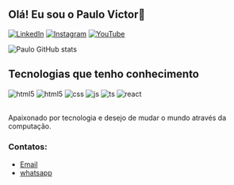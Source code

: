 ## Olá! Eu sou o Paulo Victor👋


[![LinkedIn](https://img.shields.io/badge/LinkedIn-0077B5?style=for-the-badge&logo=linkedin&logoColor=white)](https://www.linkedin.com/in/paulo-victor-cruz-soares-0a1544208/)
[![Instagram](https://img.shields.io/badge/Instagram-E4405F?style=for-the-badge&logo=instagram&logoColor=white)](https://www.instagram.com/paulo_07victor/)
[![YouTube](https://img.shields.io/badge/YouTube-FF0000?style=for-the-badge&logo=youtube&logoColor=white)]()

![Paulo GitHub stats](https://github-readme-stats.vercel.app/api?username=PauloVictorcss&show_icons=true&theme=dracula&count_private=true)

## Tecnologias que tenho conhecimento

<div style="display: inline_block">
  <img align="center" alt="html5" src="https://img.shields.io/badge/HTML5-E34F26?style=for-the-badge&logo=html5&logoColor=white" />
  <img align="center" alt="html5" src="https://img.shields.io/badge/CSS3-1572B6?style=for-the-badge&logo=css3&logoColor=white" />
  <img align="center" alt="css" src="https://img.shields.io/badge/Java-ED8B00?style=for-the-badge&logo=openjdk&logoColor=white" />
  <img align="center" alt="js" src="https://img.shields.io/badge/Spring-6DB33F?style=for-the-badge&logo=spring&logoColor=white" />
  <img align="center" alt="ts" src="https://img.shields.io/badge/C-00599C?style=for-the-badge&logo=c&logoColor=white" />
  <img align="center" alt="react" src="https://img.shields.io/badge/GIT-E44C30?style=for-the-badge&logo=git&logoColor=white" />

</div><br/>

Apaixonado por tecnologia e desejo de mudar o mundo através da computação.

### Contatos:
- [Email]()<br/>
- [whatsapp]()<br/>
